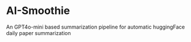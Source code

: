 # AI-Smoothie
An GPT4o-mini based summarization pipeline for automatic huggingFace daily paper summarization
